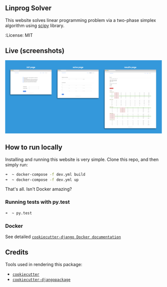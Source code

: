 ## Linprog Solver

This website solves linear programming problem via a two-phase simplex algorithm using [scipy](https://github.com/scipy/scipy) library.

:License: MIT


## Live (screenshots)

![Screens](https://raw.githubusercontent.com/apirobot/django-linprog-solver-website/master/screens.png)


## How to run locally

Installing and running this website is very simple. Clone this repo, and then simply run:

```zsh
➜  ~ docker-compose -f dev.yml build
➜  ~ docker-compose -f dev.yml up
```

That's all. Isn't Docker amazing?


### Running tests with py.test

```zsh
➜  ~ py.test
```


### Docker

See detailed [`cookiecutter-django Docker documentation`](http://cookiecutter-django.readthedocs.io/en/latest/deployment-with-docker.html)


## Credits

Tools used in rendering this package:

- [`cookiecutter`](https://github.com/audreyr/cookiecutter)
- [`cookiecutter-djangopackage`](https://github.com/pydanny/cookiecutter-djangopackage)

